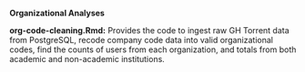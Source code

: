 **Organizational Analyses**

**org-code-cleaning.Rmd:** Provides the code to ingest raw GH Torrent data from PostgreSQL, recode company code data into valid organizational codes, find the counts of users from each organization, and totals from both academic and non-academic institutions.

